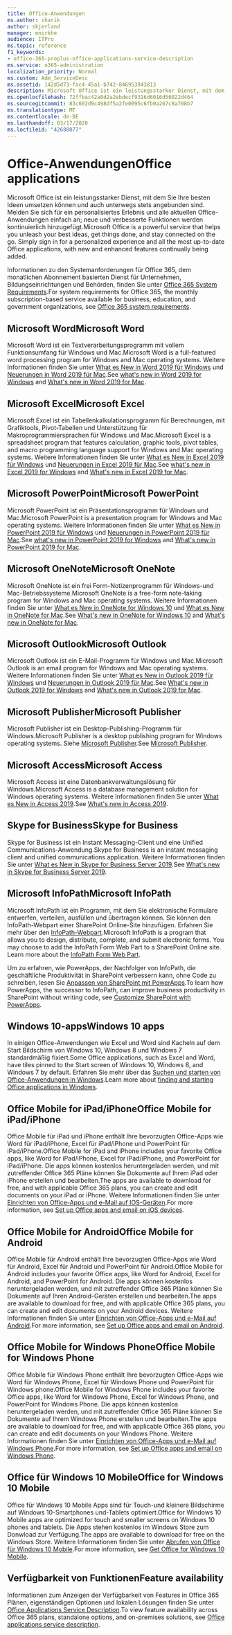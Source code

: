 ```yaml
---
title: Office-Anwendungen
ms.author: sharik
author: skjerland
manager: mnirkhe
audience: ITPro
ms.topic: reference
f1_keywords:
- office-365-proplus-office-applications-service-description
ms.service: o365-administration
localization_priority: Normal
ms.custom: Adm_ServiceDesc
ms.assetid: 142d5d73-fac4-45a1-b742-846953943813
description: Microsoft Office ist ein leistungsstarker Dienst, mit dem Sie Ihre besten Ideen umsetzen können und auch unterwegs stets angebunden sind. Melden Sie sich für ein personalisiertes Erlebnis und alle aktuellen Office-Anwendungen einfach an; neue und verbesserte Funktionen werden kontinuierlich hinzugefügt.
ms.openlocfilehash: 72ffbac42a0d2a2ebdecf9316d6016d50022d464
ms.sourcegitcommit: 83c602d9c498df5a2fe0095c6fb0a267c8a708b7
ms.translationtype: MT
ms.contentlocale: de-DE
ms.lasthandoff: 03/17/2020
ms.locfileid: "42688077"
---
```

# <a name="office-applications"></a><span data-ttu-id="bf735-104">Office-Anwendungen</span><span class="sxs-lookup"><span data-stu-id="bf735-104">Office applications</span></span>

<span data-ttu-id="bf735-p102">Microsoft Office ist ein leistungsstarker Dienst, mit dem Sie Ihre besten Ideen umsetzen können und auch unterwegs stets angebunden sind. Melden Sie sich für ein personalisiertes Erlebnis und alle aktuellen Office-Anwendungen einfach an; neue und verbesserte Funktionen werden kontinuierlich hinzugefügt.</span><span class="sxs-lookup"><span data-stu-id="bf735-p102">Microsoft Office is a powerful service that helps you unleash your best ideas, get things done, and stay connected on the go. Simply sign in for a personalized experience and all the most up-to-date Office applications, with new and enhanced features continually being added.</span></span>
  
<span data-ttu-id="bf735-107">Informationen zu den Systemanforderungen für Office 365, dem monatlichen Abonnement basierten Dienst für Unternehmen, Bildungseinrichtungen und Behörden, finden Sie unter [Office 365 System Requirements](https://products.office.com/office-system-requirements/#Office365forBEG).</span><span class="sxs-lookup"><span data-stu-id="bf735-107">For system requirements for Office 365, the monthly subscription-based service available for business, education, and government organizations, see [Office 365 system requirements](https://products.office.com/office-system-requirements/#Office365forBEG).</span></span>
  
## <a name="microsoft-word"></a><span data-ttu-id="bf735-108">Microsoft Word</span><span class="sxs-lookup"><span data-stu-id="bf735-108">Microsoft Word</span></span>

<span data-ttu-id="bf735-109">Microsoft Word ist ein Textverarbeitungsprogramm mit vollem Funktionsumfang für Windows und Mac.</span><span class="sxs-lookup"><span data-stu-id="bf735-109">Microsoft Word is a full-featured word processing program for Windows and Mac operating systems.</span></span> <span data-ttu-id="bf735-110">Weitere Informationen finden Sie unter [What es New in Word 2019 für Windows](https://support.office.com/article/what-s-new-in-word-2019-for-windows-d3d31e5e-2bb8-4433-80bb-08279beef4b3) und [Neuerungen in Word 2019 für Mac](https://support.office.com/article/what-s-new-in-word-2019-for-mac-247e0cd4-a758-4b42-a157-42eb8853aef5).</span><span class="sxs-lookup"><span data-stu-id="bf735-110">See [what's new in Word 2019 for Windows](https://support.office.com/article/what-s-new-in-word-2019-for-windows-d3d31e5e-2bb8-4433-80bb-08279beef4b3) and [What's new in Word 2019 for Mac](https://support.office.com/article/what-s-new-in-word-2019-for-mac-247e0cd4-a758-4b42-a157-42eb8853aef5).</span></span>
  
## <a name="microsoft-excel"></a><span data-ttu-id="bf735-111">Microsoft Excel</span><span class="sxs-lookup"><span data-stu-id="bf735-111">Microsoft Excel</span></span>

<span data-ttu-id="bf735-112">Microsoft Excel ist ein Tabellenkalkulationsprogramm für Berechnungen, mit Grafiktools, Pivot-Tabellen und Unterstützung für Makroprogrammiersprachen für Windows und Mac.</span><span class="sxs-lookup"><span data-stu-id="bf735-112">Microsoft Excel is a spreadsheet program that features calculation, graphic tools, pivot tables, and macro programming language support for Windows and Mac operating systems.</span></span> <span data-ttu-id="bf735-113">Weitere Informationen finden Sie unter [What es New in Excel 2019 für Windows](https://support.office.com/article/what-s-new-in-excel-2019-for-windows-5a201203-1155-4055-82a5-82bf0994631f) und [Neuerungen in Excel 2019 für Mac](https://support.office.com/article/what-s-new-in-excel-2019-for-mac-5ce129d3-9e5c-417f-9545-fb6f7b72674d).</span><span class="sxs-lookup"><span data-stu-id="bf735-113">See [what's new in Excel 2019 for Windows](https://support.office.com/article/what-s-new-in-excel-2019-for-windows-5a201203-1155-4055-82a5-82bf0994631f) and [What's new in Excel 2019 for Mac](https://support.office.com/article/what-s-new-in-excel-2019-for-mac-5ce129d3-9e5c-417f-9545-fb6f7b72674d).</span></span>
  
## <a name="microsoft-powerpoint"></a><span data-ttu-id="bf735-114">Microsoft PowerPoint</span><span class="sxs-lookup"><span data-stu-id="bf735-114">Microsoft PowerPoint</span></span>

<span data-ttu-id="bf735-115">Microsoft PowerPoint ist ein Präsentationsprogramm für Windows und Mac.</span><span class="sxs-lookup"><span data-stu-id="bf735-115">Microsoft PowerPoint is a presentation program for Windows and Mac operating systems.</span></span> <span data-ttu-id="bf735-116">Weitere Informationen finden Sie unter [What es New in PowerPoint 2019 für Windows](https://support.office.com/article/what-s-new-in-powerpoint-2019-for-windows-8355a56a-f643-42d2-8454-784fa9b3d109) und [Neuerungen in PowerPoint 2019 für Mac](https://support.office.com/article/what-s-new-in-powerpoint-2019-for-mac-5038ba79-48c5-40f0-adff-11489e5d6fed).</span><span class="sxs-lookup"><span data-stu-id="bf735-116">See [what's new in PowerPoint 2019 for Windows](https://support.office.com/article/what-s-new-in-powerpoint-2019-for-windows-8355a56a-f643-42d2-8454-784fa9b3d109) and [What's new in PowerPoint 2019 for Mac](https://support.office.com/article/what-s-new-in-powerpoint-2019-for-mac-5038ba79-48c5-40f0-adff-11489e5d6fed).</span></span>
  
## <a name="microsoft-onenote"></a><span data-ttu-id="bf735-117">Microsoft OneNote</span><span class="sxs-lookup"><span data-stu-id="bf735-117">Microsoft OneNote</span></span>

<span data-ttu-id="bf735-118">Microsoft OneNote ist ein frei Form-Notizenprogramm für Windows-und Mac-Betriebssysteme.</span><span class="sxs-lookup"><span data-stu-id="bf735-118">Microsoft OneNote is a free-form note-taking program for Windows and Mac operating systems.</span></span> <span data-ttu-id="bf735-119">Weitere Informationen finden Sie unter [What es New in OneNote for Windows 10](https://support.office.com/article/what-s-new-in-onenote-for-windows-10-1477d5de-f4fd-4943-b18a-ff17091161ea) und [What es New in OneNote for Mac](https://support.office.com/article/see-what-s-new-in-onenote-for-mac-c82d3f15-252f-452a-89ba-e09fbe418829).</span><span class="sxs-lookup"><span data-stu-id="bf735-119">See [What's new in OneNote for Windows 10](https://support.office.com/article/what-s-new-in-onenote-for-windows-10-1477d5de-f4fd-4943-b18a-ff17091161ea) and [What's new in OneNote for Mac](https://support.office.com/article/see-what-s-new-in-onenote-for-mac-c82d3f15-252f-452a-89ba-e09fbe418829).</span></span>
  
## <a name="microsoft-outlook"></a><span data-ttu-id="bf735-120">Microsoft Outlook</span><span class="sxs-lookup"><span data-stu-id="bf735-120">Microsoft Outlook</span></span>

<span data-ttu-id="bf735-121">Microsoft Outlook ist ein E-Mail-Programm für Windows und Mac.</span><span class="sxs-lookup"><span data-stu-id="bf735-121">Microsoft Outlook is an email program for Windows and Mac operating systems.</span></span> <span data-ttu-id="bf735-122">Weitere Informationen finden Sie unter [What es New in Outlook 2019 für Windows](https://support.office.com/article/what-s-new-in-outlook-2019-for-windows-0c64df36-0908-4ff6-a7fc-573a62800525) und [Neuerungen in Outlook 2019 für Mac](https://support.office.com/article/what-s-new-in-outlook-2019-for-mac-05736033-f99e-4cb2-88aa-01e979b0736b).</span><span class="sxs-lookup"><span data-stu-id="bf735-122">See [What's new in Outlook 2019 for Windows](https://support.office.com/article/what-s-new-in-outlook-2019-for-windows-0c64df36-0908-4ff6-a7fc-573a62800525) and [What's new in Outlook 2019 for Mac](https://support.office.com/article/what-s-new-in-outlook-2019-for-mac-05736033-f99e-4cb2-88aa-01e979b0736b).</span></span>
  
## <a name="microsoft-publisher"></a><span data-ttu-id="bf735-123">Microsoft Publisher</span><span class="sxs-lookup"><span data-stu-id="bf735-123">Microsoft Publisher</span></span>

<span data-ttu-id="bf735-124">Microsoft Publisher ist ein Desktop-Publishing-Programm für Windows.</span><span class="sxs-lookup"><span data-stu-id="bf735-124">Microsoft Publisher is a desktop publishing program for Windows operating systems.</span></span> <span data-ttu-id="bf735-125">Siehe [Microsoft Publisher](https://products.office.com/publisher).</span><span class="sxs-lookup"><span data-stu-id="bf735-125">See [Microsoft Publisher](https://products.office.com/publisher).</span></span>
  
## <a name="microsoft-access"></a><span data-ttu-id="bf735-126">Microsoft Access</span><span class="sxs-lookup"><span data-stu-id="bf735-126">Microsoft Access</span></span>

<span data-ttu-id="bf735-127">Microsoft Access ist eine Datenbankverwaltungslösung für Windows.</span><span class="sxs-lookup"><span data-stu-id="bf735-127">Microsoft Access is a database management solution for Windows operating systems.</span></span> <span data-ttu-id="bf735-128">Weitere Informationen finden Sie unter [What es New in Access 2019](https://support.office.com/article/what-s-new-in-access-2019-f52c5317-3494-4105-9c56-5a2abb8e0f87).</span><span class="sxs-lookup"><span data-stu-id="bf735-128">See [What's new in Access 2019](https://support.office.com/article/what-s-new-in-access-2019-f52c5317-3494-4105-9c56-5a2abb8e0f87).</span></span>
  
## <a name="skype-for-business"></a><span data-ttu-id="bf735-129">Skype for Business</span><span class="sxs-lookup"><span data-stu-id="bf735-129">Skype for Business</span></span>

<span data-ttu-id="bf735-130">Skype for Business ist ein Instant Messaging-Client und eine Unified Communications-Anwendung.</span><span class="sxs-lookup"><span data-stu-id="bf735-130">Skype for Business is an instant messaging client and unified communications application.</span></span> <span data-ttu-id="bf735-131">Weitere Informationen finden Sie unter [What es New in Skype for Business Server 2019](https://docs.microsoft.com/skypeforbusiness/whats-new).</span><span class="sxs-lookup"><span data-stu-id="bf735-131">See [What's new in Skype for Business Server 2019](https://docs.microsoft.com/skypeforbusiness/whats-new).</span></span>
  
## <a name="microsoft-infopath"></a><span data-ttu-id="bf735-132">Microsoft InfoPath</span><span class="sxs-lookup"><span data-stu-id="bf735-132">Microsoft InfoPath</span></span>

<span data-ttu-id="bf735-p111">Microsoft InfoPath ist ein Programm, mit dem Sie elektronische Formulare entwerfen, verteilen, ausfüllen und übertragen können. Sie können den InfoPath-Webpart einer SharePoint Online-Site hinzufügen. Erfahren Sie mehr über den [InfoPath-Webpart](https://go.microsoft.com/fwlink/p/?LinkId=271687).</span><span class="sxs-lookup"><span data-stu-id="bf735-p111">Microsoft InfoPath is a program that allows you to design, distribute, complete, and submit electronic forms. You may choose to add the InfoPath Form Web Part to a SharePoint Online site. Learn more about the [InfoPath Form Web Part](https://go.microsoft.com/fwlink/p/?LinkId=271687).</span></span>

<span data-ttu-id="bf735-136">Um zu erfahren, wie PowerApps, der Nachfolger von InfoPath, die geschäftliche Produktivität in SharePoint verbessern kann, ohne Code zu schreiben, lesen Sie [Anpassen von SharePoint mit PowerApps](https://powerapps.microsoft.com/infopath/).</span><span class="sxs-lookup"><span data-stu-id="bf735-136">To learn how PowerApps, the successor to InfoPath, can improve business productivity in SharePoint without writing code, see [Customize SharePoint with PowerApps](https://powerapps.microsoft.com/infopath/).</span></span>
  
## <a name="windows-10-apps"></a><span data-ttu-id="bf735-137">Windows 10-apps</span><span class="sxs-lookup"><span data-stu-id="bf735-137">Windows 10 apps</span></span>

<span data-ttu-id="bf735-138">In einigen Office-Anwendungen wie Excel und Word sind Kacheln auf dem Start Bildschirm von Windows 10, Windows 8 und Windows 7 standardmäßig fixiert.</span><span class="sxs-lookup"><span data-stu-id="bf735-138">Some Office applications, such as Excel and Word, have tiles pinned to the Start screen of Windows 10, Windows 8, and Windows 7 by default.</span></span> <span data-ttu-id="bf735-139">Erfahren Sie mehr über das [Suchen und starten von Office-Anwendungen in Windows](https://support.office.com/article/can-t-find-office-applications-in-windows-10-windows-8-or-windows-7-907ce545-6ae8-459b-8d9d-de6764a635d6?ocmsassetID=HA103581103&CTT=1&CorrelationId=03707eae-b946-462a-b3c6-f0fc04f55611&ui=en-US&rs=en-US&ad=US#ID0EAABAAA=Windows_8.1_or_Windows_8).</span><span class="sxs-lookup"><span data-stu-id="bf735-139">Learn more about [finding and starting Office applications in Windows](https://support.office.com/article/can-t-find-office-applications-in-windows-10-windows-8-or-windows-7-907ce545-6ae8-459b-8d9d-de6764a635d6?ocmsassetID=HA103581103&CTT=1&CorrelationId=03707eae-b946-462a-b3c6-f0fc04f55611&ui=en-US&rs=en-US&ad=US#ID0EAABAAA=Windows_8.1_or_Windows_8).</span></span>
  
## <a name="office-mobile-for-ipadiphone"></a><span data-ttu-id="bf735-140">Office Mobile for iPad/iPhone</span><span class="sxs-lookup"><span data-stu-id="bf735-140">Office Mobile for iPad/iPhone</span></span>

<span data-ttu-id="bf735-141">Office Mobile für iPad und iPhone enthält Ihre bevorzugten Office-Apps wie Word für iPad/iPhone, Excel für iPad/iPhone und PowerPoint für iPad/iPhone.</span><span class="sxs-lookup"><span data-stu-id="bf735-141">Office Mobile for iPad and iPhone includes your favorite Office apps, like Word for iPad/iPhone, Excel for iPad/iPhone, and PowerPoint for iPad/iPhone.</span></span> <span data-ttu-id="bf735-142">Die apps können kostenlos heruntergeladen werden, und mit zutreffender Office 365 Pläne können Sie Dokumente auf Ihrem iPad oder iPhone erstellen und bearbeiten.</span><span class="sxs-lookup"><span data-stu-id="bf735-142">The apps are available to download for free, and with applicable Office 365 plans, you can create and edit documents on your iPad or iPhone.</span></span> <span data-ttu-id="bf735-143">Weitere Informationen finden Sie unter [Einrichten von Office-Apps und e-Mail auf IOS-Geräten](https://support.office.com/article/set-up-office-apps-and-email-on-ios-devices-0402b37e-49c4-4419-a030-f34c2013041f?ui=en-US&rs=en-US&ad=US).</span><span class="sxs-lookup"><span data-stu-id="bf735-143">For more information, see [Set up Office apps and email on iOS devices](https://support.office.com/article/set-up-office-apps-and-email-on-ios-devices-0402b37e-49c4-4419-a030-f34c2013041f?ui=en-US&rs=en-US&ad=US).</span></span>

## <a name="office-mobile-for-android"></a><span data-ttu-id="bf735-144">Office Mobile for Android</span><span class="sxs-lookup"><span data-stu-id="bf735-144">Office Mobile for Android</span></span>

<span data-ttu-id="bf735-145">Office Mobile für Android enthält Ihre bevorzugten Office-Apps wie Word für Android, Excel für Android und PowerPoint für Android.</span><span class="sxs-lookup"><span data-stu-id="bf735-145">Office Mobile for Android includes your favorite Office apps, like Word for Android, Excel for Android, and PowerPoint for Android.</span></span> <span data-ttu-id="bf735-146">Die apps können kostenlos heruntergeladen werden, und mit zutreffender Office 365 Pläne können Sie Dokumente auf Ihren Android-Geräten erstellen und bearbeiten.</span><span class="sxs-lookup"><span data-stu-id="bf735-146">The apps are available to download for free, and with applicable Office 365 plans, you can create and edit documents on your Android devices.</span></span> <span data-ttu-id="bf735-147">Weitere Informationen finden Sie unter [Einrichten von Office-Apps und e-Mail auf Android](https://support.office.com/article/set-up-office-apps-and-email-on-android-6ef2ebf2-fc2d-474a-be4a-5a801365c87f?ui=en-US&rs=en-US&ad=US).</span><span class="sxs-lookup"><span data-stu-id="bf735-147">For more information, see [Set up Office apps and email on Android](https://support.office.com/article/set-up-office-apps-and-email-on-android-6ef2ebf2-fc2d-474a-be4a-5a801365c87f?ui=en-US&rs=en-US&ad=US).</span></span>

## <a name="office-mobile-for-windows-phone"></a><span data-ttu-id="bf735-148">Office Mobile for Windows Phone</span><span class="sxs-lookup"><span data-stu-id="bf735-148">Office Mobile for Windows Phone</span></span>

<span data-ttu-id="bf735-149">Office Mobile für Windows Phone enthält Ihre bevorzugten Office-Apps wie Word für Windows Phone, Excel für Windows Phone und PowerPoint für Windows phone.</span><span class="sxs-lookup"><span data-stu-id="bf735-149">Office Mobile for Windows Phone includes your favorite Office apps, like Word for Windows Phone, Excel for Windows Phone, and PowerPoint for Windows Phone.</span></span> <span data-ttu-id="bf735-150">Die apps können kostenlos heruntergeladen werden, und mit zutreffender Office 365 Pläne können Sie Dokumente auf Ihrem Windows Phone erstellen und bearbeiten.</span><span class="sxs-lookup"><span data-stu-id="bf735-150">The apps are available to download for free, and with applicable Office 365 plans, you can create and edit documents on your Windows Phone.</span></span> <span data-ttu-id="bf735-151">Weitere Informationen finden Sie unter [Einrichten von Office-Apps und e-Mail auf Windows Phone](https://support.office.com/article/set-up-office-apps-and-email-on-windows-phone-9bccc8b8-a321-4d0d-a45e-6e06a3438e43?ui=en-US&rs=en-US&ad=US).</span><span class="sxs-lookup"><span data-stu-id="bf735-151">For more information, see [Set up Office apps and email on Windows Phone](https://support.office.com/article/set-up-office-apps-and-email-on-windows-phone-9bccc8b8-a321-4d0d-a45e-6e06a3438e43?ui=en-US&rs=en-US&ad=US).</span></span>

## <a name="office-for-windows-10-mobile"></a><span data-ttu-id="bf735-152">Office für Windows 10 Mobile</span><span class="sxs-lookup"><span data-stu-id="bf735-152">Office for Windows 10 Mobile</span></span>

<span data-ttu-id="bf735-153">Office für Windows 10 Mobile Apps sind für Touch-und kleinere Bildschirme auf Windows 10-Smartphones und-Tablets optimiert.</span><span class="sxs-lookup"><span data-stu-id="bf735-153">Office for Windows 10 Mobile apps are optimized for touch and smaller screens on Windows 10 phones and tablets.</span></span> <span data-ttu-id="bf735-154">Die Apps stehen kostenlos im Windows Store zum Donwload zur Verfügung.</span><span class="sxs-lookup"><span data-stu-id="bf735-154">The apps are available to download for free on the Windows Store.</span></span> <span data-ttu-id="bf735-155">Weitere Informationen finden Sie unter [Abrufen von Office für Windows 10 Mobile](https://products.office.com/mobile/office-mobile-apps-for-windows).</span><span class="sxs-lookup"><span data-stu-id="bf735-155">For more information, see [Get Office for Windows 10 Mobile](https://products.office.com/mobile/office-mobile-apps-for-windows).</span></span>
  
## <a name="feature-availability"></a><span data-ttu-id="bf735-156">Verfügbarkeit von Funktionen</span><span class="sxs-lookup"><span data-stu-id="bf735-156">Feature availability</span></span>

<span data-ttu-id="bf735-157">Informationen zum Anzeigen der Verfügbarkeit von Features in Office 365 Plänen, eigenständigen Optionen und lokalen Lösungen finden Sie unter [Office Applications Service Description](office-applications-service-description.md).</span><span class="sxs-lookup"><span data-stu-id="bf735-157">To view feature availability across Office 365 plans, standalone options, and on-premises solutions, see [Office applications service description](office-applications-service-description.md).</span></span>
  